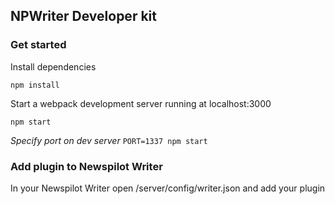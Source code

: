 ## NPWriter Developer kit

### Get started

Install dependencies

```
npm install
```


Start a webpack development server running at localhost:3000
```
npm start
```

_Specify port on dev server_ `PORT=1337 npm start`

### Add plugin to Newspilot Writer
In your Newspilot Writer open /server/config/writer.json and add your plugin  

